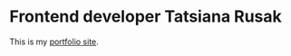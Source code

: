 # Frontend developer Tatsiana Rusak 

This is my [portfolio site](https://tatianarusak.github.io/portfolio-rusak-tatsiana/).